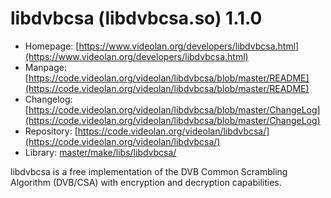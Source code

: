 # libdvbcsa (libdvbcsa.so) 1.1.0
 - Homepage: [https://www.videolan.org/developers/libdvbcsa.html](https://www.videolan.org/developers/libdvbcsa.html)
 - Manpage: [https://code.videolan.org/videolan/libdvbcsa/blob/master/README](https://code.videolan.org/videolan/libdvbcsa/blob/master/README)
 - Changelog: [https://code.videolan.org/videolan/libdvbcsa/blob/master/ChangeLog](https://code.videolan.org/videolan/libdvbcsa/blob/master/ChangeLog)
 - Repository: [https://code.videolan.org/videolan/libdvbcsa/](https://code.videolan.org/videolan/libdvbcsa/)
 - Library: [master/make/libs/libdvbcsa/](https://github.com/Freetz-NG/freetz-ng/tree/master/make/libs/libdvbcsa/)

libdvbcsa is a free implementation of the DVB Common Scrambling Algorithm (DVB/CSA) with encryption and decryption capabilities.
